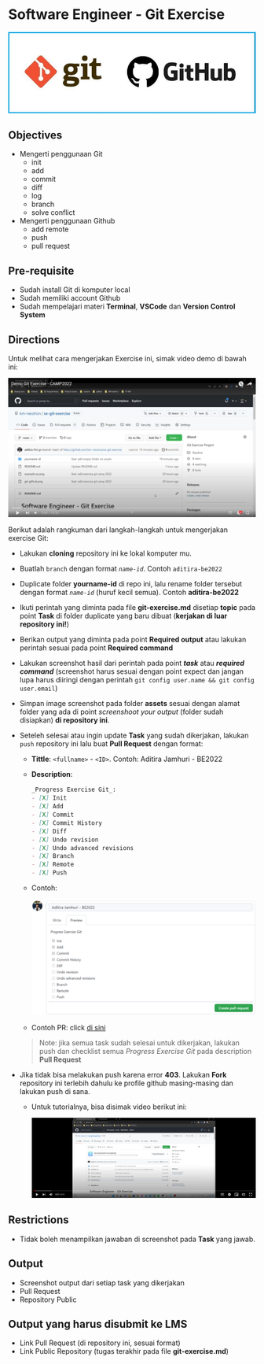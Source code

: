 # **Software Engineer - Git Exercise**

![Git and Github](git-github.png)

## Objectives

- Mengerti penggunaan Git
  - init
  - add
  - commit
  - diff
  - log
  - branch
  - solve conflict
- Mengerti penggunaan Github
  - add remote
  - push
  - pull request

## Pre-requisite

- Sudah install Git di komputer local
- Sudah memiliki account Github
- Sudah mempelajari materi **Terminal**, **VSCode** dan **Version Control System**

## Directions

Untuk melihat cara mengerjakan Exercise ini, simak video demo di bawah ini:

[![Demo Git Exercise](demo-image.png)](https://youtu.be/qCbN4dX9-_4)

Berikut adalah rangkuman dari langkah-langkah untuk mengerjakan exercise Git:

- Lakukan **cloning** repository ini ke lokal komputer mu.
- Buatlah `branch` dengan format _`name-id`_. Contoh `aditira-be2022`
- Duplicate folder **yourname-id** di repo ini, lalu rename folder tersebut dengan format _`name-id`_ (huruf kecil semua). Contoh **aditira-be2022**
- Ikuti perintah yang diminta pada file **git-exercise.md** disetiap **topic** pada point **Task** di folder duplicate yang baru dibuat (**kerjakan di luar repository ini!**)
- Berikan output yang diminta pada point **Required output** atau lakukan perintah sesuai pada point **Required command**
- Lakukan screenshot hasil dari perintah pada point _**task**_ atau _**required command**_ (screenshot harus sesuai dengan point expect dan jangan lupa harus diiringi dengan perintah `git config user.name && git config user.email`)
- Simpan image screenshot pada folder **assets** sesuai dengan alamat folder yang ada di point _screenshoot your output_ (folder sudah disiapkan) **di repository ini**.
- Seteleh selesai atau ingin update **Task** yang sudah dikerjakan, lakukan `push` repository ini lalu buat **Pull Request** dengan format:
  - **Tittle**: `<fullname>` - `<ID>`.   Contoh: Aditira Jamhuri - BE2022
  - **Description**:

    ```md
    _Progress Exercise Git_:
    - [X] Init
    - [X] Add
    - [X] Commit
    - [X] Commit History
    - [X] Diff
    - [X] Undo revision
    - [X] Undo advanced revisions
    - [X] Branch
    - [X] Remote
    - [X] Push
    ```

  - Contoh:

    ![PR Example](./example-pr.png)

  - Contoh PR: click [di sini](https://github.com/km-neutron/se-git-exercise/pull/1)

  > Note: jika semua task sudah selesai untuk dikerjakan, lakukan push dan checklist semua _Progress Exercise Git_ pada description **Pull Request**

- Jika tidak bisa melakukan push karena error **403**. Lakukan **Fork** repository ini terlebih dahulu ke profile github masing-masing dan lakukan push di sana.

  - Untuk tutorialnya, bisa disimak video berikut ini:

    [![Fork Git Exercise](demo-fork-image.png)](https://www.youtube.com/watch?v=QN5zCSDV1Bc)

## Restrictions

- Tidak boleh menampilkan jawaban di screenshot pada **Task** yang jawab.

## Output

- Screenshot output dari setiap task yang dikerjakan
- Pull Request
- Repository Public

## Output yang harus disubmit ke LMS

- Link Pull Request (di repository ini, sesuai format)
- Link Public Repository (tugas terakhir pada file **git-exercise.md**)

